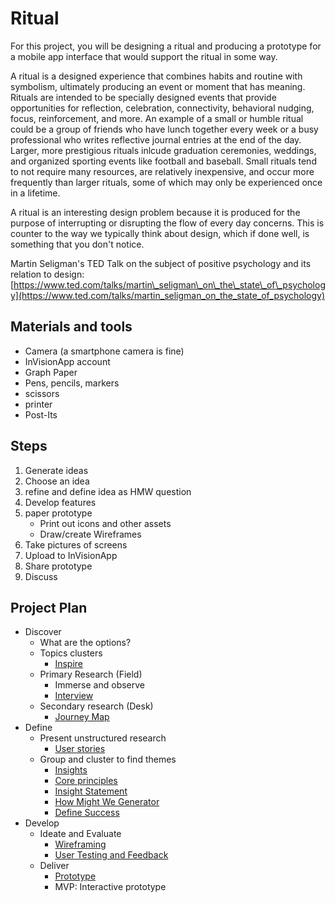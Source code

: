 # Ritual

For this project, you will be designing a ritual and producing a prototype for a mobile app interface that would support the ritual in some way.

A ritual is a designed experience that combines habits and routine with symbolism, ultimately producing an event or moment that has meaning. Rituals are intended to be specially designed events that provide opportunities for reflection, celebration, connectivity, behavioral nudging, focus, reinforcement, and more. An example of a small or humble ritual could be a group of friends who have lunch together every week or a busy professional who writes reflective journal entries at the end of the day. Larger, more prestigious rituals inlcude graduation ceremonies, weddings, and organized sporting events like football and baseball. Small rituals tend to not require many resources, are relatively inexpensive, and occur more frequently than larger rituals, some of which may only be experienced once in a lifetime.

A ritual is an interesting design problem because it is produced for the purpose of interrupting or disrupting the flow of every day concerns. This is counter to the way we typically think about design, which if done well, is something that you don't notice.

Martin Seligman's TED Talk on the subject of positive psychology and its relation to design:  
[https://www.ted.com/talks/martin\_seligman\_on\_the\_state\_of\_psychology](https://www.ted.com/talks/martin_seligman_on_the_state_of_psychology)

## Materials and tools

* Camera \(a smartphone camera is fine\)
* InVisionApp account
* Graph Paper
* Pens, pencils, markers
* scissors
* printer
* Post-Its

## Steps

1. Generate ideas
2. Choose an idea
3. refine and define idea as HMW question
4. Develop features
5. paper prototype
   * Print out icons and other assets
   * Draw/create Wireframes
6. Take pictures of screens
7. Upload to InVisionApp
8. Share prototype
9. Discuss

## Project Plan

* Discover
  * What are the options?
  * Topics clusters
    * [Inspire](../toolkit/inspire.md)
  * Primary Research \(Field\)
    * Immerse and observe
    * [Interview](../toolkit/interview.md)
  * Secondary research \(Desk\)
    * [Journey Map](../toolkit/journey_map.md)
* Define
  * Present unstructured research
    * [User stories](../toolkit/user_stories.md)
  * Group and cluster to find themes
    * [Insights](../toolkit/insights.md)
    * [Core principles](../toolkit/core_principles.md)
    * [Insight Statement](../toolkit/insight_statement.md)
    * [How Might We Generator](../toolkit/how_might_we_generator.md)
    * [Define Success](../toolkit/define_success.md)
* Develop    
  * Ideate and Evaluate
    * [Wireframing](../toolkit/wireframing.md)
    * [User Testing and Feedback](../toolkit/user_testing_and_feedback.md)
  * Deliver
    * [Prototype](../toolkit/prototype.md)
    * MVP: Interactive prototype



